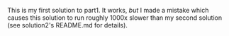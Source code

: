 This is my first solution to part1. It works, _but_ I made a mistake which causes this solution to run roughly 1000x slower than my second solution (see solution2's README.md for details).
